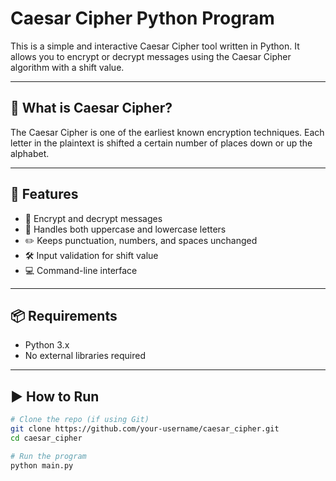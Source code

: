 # Caesar Cipher Python Program

This is a simple and interactive Caesar Cipher tool written in Python. It allows you to encrypt or decrypt messages using the Caesar Cipher algorithm with a shift value.

---

## 🔐 What is Caesar Cipher?

The Caesar Cipher is one of the earliest known encryption techniques. Each letter in the plaintext is shifted a certain number of places down or up the alphabet.

---

## 🚀 Features

- 🔄 Encrypt and decrypt messages
- 🧠 Handles both uppercase and lowercase letters
- ✏️ Keeps punctuation, numbers, and spaces unchanged
- 🛠 Input validation for shift value
- 💻 Command-line interface

---

## 📦 Requirements

- Python 3.x
- No external libraries required

---

## ▶️ How to Run

```bash
# Clone the repo (if using Git)
git clone https://github.com/your-username/caesar_cipher.git
cd caesar_cipher

# Run the program
python main.py
